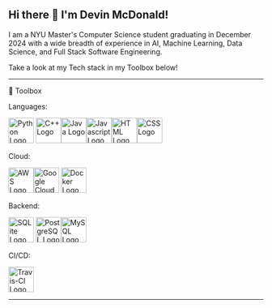  ## Hi there 👋 I'm Devin McDonald!

I am a NYU Master's Computer Science student graduating in December 2024 with a wide breadth of experience in AI, Machine Learning, Data Science, and Full Stack Software Engineering.

Take a look at my Tech stack in my Toolbox below!

---

🧰 Toolbox

Languages:

<img src="https://cdn.worldvectorlogo.com/logos/python-4.svg" alt="Python Logo" width="50" height="50" /> <img src="https://cdn.worldvectorlogo.com/logos/c.svg" alt="C++ Logo" width="50" height="50" /><img src="https://cdn.worldvectorlogo.com/logos/java-4.svg" alt="Java Logo" width="50" height="50" /><img src="https://cdn.worldvectorlogo.com/logos/logo-javascript.svg" alt="Javascript Logo" width="50" height="50" /><img src="https://cdn.worldvectorlogo.com/logos/html-1.svg" alt="HTML Logo" width="50" height="50" /><img src="https://cdn.worldvectorlogo.com/logos/css-3.svg" alt="CSS Logo" width="50" height="50" />


Cloud:

<img src="https://cdn.worldvectorlogo.com/logos/aws-2.svg" alt="AWS Logo" width="50" height="50" /><img src="https://cdn.worldvectorlogo.com/logos/google-cloud-1.svg" alt="Google Cloud Logo" width="50" height="50" /> <img src="https://cdn.worldvectorlogo.com/logos/docker-4.svg" alt="Docker Logo" width="50" height="50" /> 


Backend:

<img src="https://cdn.worldvectorlogo.com/logos/sqlite.svg" alt="SQLite Logo" width="50" height="50" /> <img src="https://cdn.worldvectorlogo.com/logos/postgresql.svg" alt="PostgreSQL Logo" width="50" height="50" /><img src="https://cdn.worldvectorlogo.com/logos/mysql-3.svg" alt="MySQL Logo" width="50" height="50" />


CI/CD:

<img src="https://cdn.worldvectorlogo.com/logos/travis-ci.svg" alt="Travis-CI Logo" width="50" height="50" />



---

<!--
**devmcdonald/devmcdonald** is a ✨ _special_ ✨ repository because its `README.md` (this file) appears on your GitHub profile.

Here are some ideas to get you started:

- 🔭 I’m currently working on ...
- 🌱 I’m currently learning ...
- 👯 I’m looking to collaborate on ...
- 🤔 I’m looking for help with ...
- 💬 Ask me about ...
- 📫 How to reach me: ...
- 😄 Pronouns: ...
- ⚡ Fun fact: ...
-->
